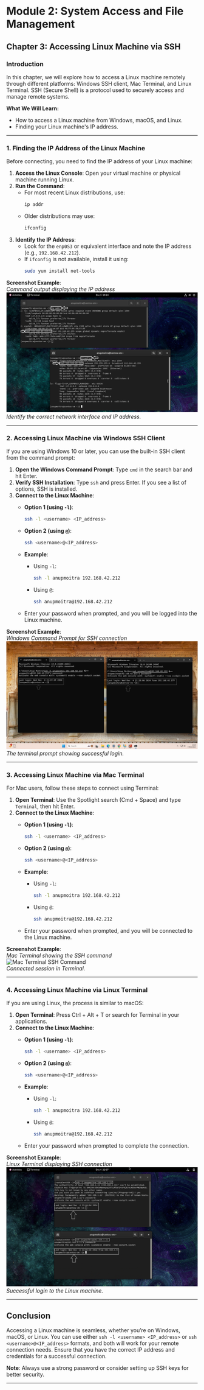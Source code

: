 # Module 2: System Access and File Management
## Chapter 3: Accessing Linux Machine via SSH

### Introduction
In this chapter, we will explore how to access a Linux machine remotely through different platforms: Windows SSH client, Mac Terminal, and Linux Terminal. SSH (Secure Shell) is a protocol used to securely access and manage remote systems.

**What We Will Learn:**
- How to access a Linux machine from Windows, macOS, and Linux.
- Finding your Linux machine's IP address.

---

### 1. Finding the IP Address of the Linux Machine

Before connecting, you need to find the IP address of your Linux machine:

1. **Access the Linux Console**: Open your virtual machine or physical machine running Linux.
2. **Run the Command**:
   - For most recent Linux distributions, use:
     ```bash
     ip addr
     ```
   - Older distributions may use:
     ```bash
     ifconfig
     ```
3. **Identify the IP Address**:
   - Look for the `enp0S3` or equivalent interface and note the IP address (e.g., `192.168.42.212`).
   - If `ifconfig` is not available, install it using:
     ```bash
     sudo yum install net-tools
     ```

**Screenshot Example**:  
*Command output displaying the IP address*  
![Find IP Address](screenshots/01-find-ip-address-output.png)  
*Identify the correct network interface and IP address.*

---

### 2. Accessing Linux Machine via Windows SSH Client

If you are using Windows 10 or later, you can use the built-in SSH client from the command prompt:

1. **Open the Windows Command Prompt**: Type `cmd` in the search bar and hit Enter.
2. **Verify SSH Installation**: Type `ssh` and press Enter. If you see a list of options, SSH is installed.
3. **Connect to the Linux Machine**:
   - **Option 1 (using `-l`)**:
     ```bash
     ssh -l <username> <IP_address>
     ```
   - **Option 2 (using `@`)**:
     ```bash
     ssh <username>@<IP_address>
     ```
   - **Example**:
     - Using `-l`:
       ```bash
       ssh -l anupmoitra 192.168.42.212
       ```
     - Using `@`:
       ```bash
       ssh anupmoitra@192.168.42.212
       ```

   - Enter your password when prompted, and you will be logged into the Linux machine.

**Screenshot Example**:  
*Windows Command Prompt for SSH connection*  
![Windows SSH Command](screenshots/02-windows-ssh-command-successful-login.png)  
*The terminal prompt showing successful login.*

---

### 3. Accessing Linux Machine via Mac Terminal

For Mac users, follow these steps to connect using Terminal:

1. **Open Terminal**: Use the Spotlight search (Cmd + Space) and type `Terminal`, then hit Enter.
2. **Connect to the Linux Machine**:
   - **Option 1 (using `-l`)**:
     ```bash
     ssh -l <username> <IP_address>
     ```
   - **Option 2 (using `@`)**:
     ```bash
     ssh <username>@<IP_address>
     ```
   - **Example**:
     - Using `-l`:
       ```bash
       ssh -l anupmoitra 192.168.42.212
       ```
     - Using `@`:
       ```bash
       ssh anupmoitra@192.168.42.212
       ```

   - Enter your password when prompted, and you will be connected to the Linux machine.

**Screenshot Example**:  
*Mac Terminal showing the SSH command*  
![Mac Terminal SSH Command](screenshots/03-mac-terminal-ssh-command-successful-login.png)  
*Connected session in Terminal.*

---

### 4. Accessing Linux Machine via Linux Terminal

If you are using Linux, the process is similar to macOS:

1. **Open Terminal**: Press Ctrl + Alt + T or search for Terminal in your applications.
2. **Connect to the Linux Machine**:
   - **Option 1 (using `-l`)**:
     ```bash
     ssh -l <username> <IP_address>
     ```
   - **Option 2 (using `@`)**:
     ```bash
     ssh <username>@<IP_address>
     ```
   - **Example**:
     - Using `-l`:
       ```bash
       ssh -l anupmoitra 192.168.42.212
       ```
     - Using `@`:
       ```bash
       ssh anupmoitra@192.168.42.212
       ```

   - Enter your password when prompted to complete the connection.

**Screenshot Example**:  
*Linux Terminal displaying SSH connection*  
![Linux Terminal SSH Command](screenshots/04-linux-terminal-ssh-command-successful-login.png)  
*Successful login to the Linux machine.*

---

## Conclusion

Accessing a Linux machine is seamless, whether you’re on Windows, macOS, or Linux. You can use either `ssh -l <username> <IP_address>` or `ssh <username>@<IP_address>` formats, and both will work for your remote connection needs. Ensure that you have the correct IP address and credentials for a successful connection.

**Note**: Always use a strong password or consider setting up SSH keys for better security.

---
